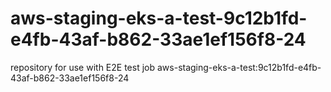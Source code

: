 # aws-staging-eks-a-test-9c12b1fd-e4fb-43af-b862-33ae1ef156f8-24
repository for use with E2E test job aws-staging-eks-a-test:9c12b1fd-e4fb-43af-b862-33ae1ef156f8-24
